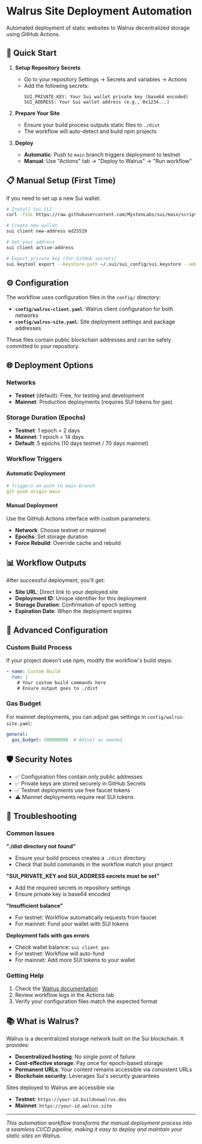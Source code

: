 # Walrus Site Deployment Automation

Automated deployment of static websites to Walrus decentralized storage using GitHub Actions.

## 🚀 Quick Start

1. **Setup Repository Secrets**
   - Go to your repository Settings → Secrets and variables → Actions
   - Add the following secrets:
     ```
     SUI_PRIVATE_KEY: Your Sui wallet private key (base64 encoded)
     SUI_ADDRESS: Your Sui wallet address (e.g., 0x1234...)
     ```

2. **Prepare Your Site**
   - Ensure your build process outputs static files to `./dist`
   - The workflow will auto-detect and build npm projects

3. **Deploy**
   - **Automatic**: Push to `main` branch triggers deployment to testnet
   - **Manual**: Use "Actions" tab → "Deploy to Walrus" → "Run workflow"

## 📋 Manual Setup (First Time)

If you need to set up a new Sui wallet:

```bash
# Install Sui CLI
curl -fsSL https://raw.githubusercontent.com/MystenLabs/sui/main/scripts/install.sh | bash

# Create new wallet
sui client new-address ed25519

# Get your address
sui client active-address

# Export private key (for GitHub secrets)
sui keytool export --keystore-path ~/.sui/sui_config/sui.keystore --address YOUR_ADDRESS
```

## ⚙️ Configuration

The workflow uses configuration files in the `config/` directory:

- **`config/walrus-client.yaml`**: Walrus client configuration for both networks
- **`config/walrus-site.yaml`**: Site deployment settings and package addresses

These files contain public blockchain addresses and can be safely committed to your repository.

## 🌐 Deployment Options

### Networks
- **Testnet** (default): Free, for testing and development
- **Mainnet**: Production deployments (requires SUI tokens for gas)

### Storage Duration (Epochs)
- **Testnet**: 1 epoch = 2 days
- **Mainnet**: 1 epoch = 14 days
- **Default**: 5 epochs (10 days testnet / 70 days mainnet)

### Workflow Triggers

#### Automatic Deployment
```yaml
# Triggers on push to main branch
git push origin main
```

#### Manual Deployment
Use the GitHub Actions interface with custom parameters:
- **Network**: Choose testnet or mainnet
- **Epochs**: Set storage duration
- **Force Rebuild**: Override cache and rebuild

## 📊 Workflow Outputs

After successful deployment, you'll get:
- **Site URL**: Direct link to your deployed site
- **Deployment ID**: Unique identifier for this deployment
- **Storage Duration**: Confirmation of epoch setting
- **Expiration Date**: When the deployment expires

## 🔧 Advanced Configuration

### Custom Build Process
If your project doesn't use npm, modify the workflow's build steps:

```yaml
- name: Custom Build
  run: |
    # Your custom build commands here
    # Ensure output goes to ./dist
```

### Gas Budget
For mainnet deployments, you can adjust gas settings in `config/walrus-site.yaml`:

```yaml
general:
  gas_budget: 500000000  # Adjust as needed
```

## 🛡️ Security Notes

- ✅ Configuration files contain only public addresses
- ✅ Private keys are stored securely in GitHub Secrets
- ✅ Testnet deployments use free faucet tokens
- ⚠️ Mainnet deployments require real SUI tokens

## 🐛 Troubleshooting

### Common Issues

**"./dist directory not found"**
- Ensure your build process creates a `./dist` directory
- Check that build commands in the workflow match your project

**"SUI_PRIVATE_KEY and SUI_ADDRESS secrets must be set"**
- Add the required secrets in repository settings
- Ensure private key is base64 encoded

**"Insufficient balance"**
- For testnet: Workflow automatically requests from faucet
- For mainnet: Fund your wallet with SUI tokens

**Deployment fails with gas errors**
- Check wallet balance: `sui client gas`
- For testnet: Workflow will auto-fund
- For mainnet: Add more SUI tokens to your wallet

### Getting Help

1. Check the [Walrus documentation](https://docs.walrus.site/)
2. Review workflow logs in the Actions tab
3. Verify your configuration files match the expected format

## 📚 What is Walrus?

Walrus is a decentralized storage network built on the Sui blockchain. It provides:
- **Decentralized hosting**: No single point of failure
- **Cost-effective storage**: Pay once for epoch-based storage
- **Permanent URLs**: Your content remains accessible via consistent URLs
- **Blockchain security**: Leverages Sui's security guarantees

Sites deployed to Walrus are accessible via:
- **Testnet**: `https://your-id.buildonwalrus.dev`
- **Mainnet**: `https://your-id.walrus.site`

---

*This automation workflow transforms the manual deployment process into a seamless CI/CD pipeline, making it easy to deploy and maintain your static sites on Walrus.*